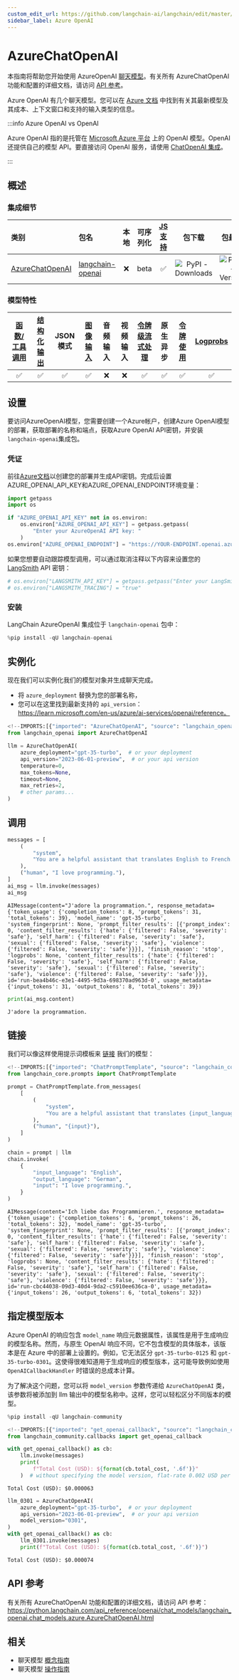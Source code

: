 ```yaml
---
custom_edit_url: https://github.com/langchain-ai/langchain/edit/master/docs/docs/integrations/chat/azure_chat_openai.ipynb
sidebar_label: Azure OpenAI
---
```

# AzureChatOpenAI

本指南将帮助您开始使用 AzureOpenAI [聊天模型](/docs/concepts/#chat-models)。有关所有 AzureChatOpenAI 功能和配置的详细文档，请访问 [API 参考](https://python.langchain.com/api_reference/openai/chat_models/langchain_openai.chat_models.azure.AzureChatOpenAI.html)。

Azure OpenAI 有几个聊天模型。您可以在 [Azure 文档](https://learn.microsoft.com/en-us/azure/ai-services/openai/concepts/models) 中找到有关其最新模型及其成本、上下文窗口和支持的输入类型的信息。

:::info Azure OpenAI vs OpenAI

Azure OpenAI 指的是托管在 [Microsoft Azure 平台](https://azure.microsoft.com/en-us/products/ai-services/openai-service) 上的 OpenAI 模型。OpenAI 还提供自己的模型 API。要直接访问 OpenAI 服务，请使用 [ChatOpenAI 集成](/docs/integrations/chat/openai/)。

:::

## 概述
### 集成细节

| 类别 | 包名 | 本地 | 可序列化 | [JS 支持](https://js.langchain.com/docs/integrations/chat/azure) | 包下载 | 包最新 |
| :--- | :--- | :---: | :---: |  :---: | :---: | :---: |
| [AzureChatOpenAI](https://python.langchain.com/api_reference/openai/chat_models/langchain_openai.chat_models.azure.AzureChatOpenAI.html) | [langchain-openai](https://python.langchain.com/api_reference/openai/index.html) | ❌ | beta | ✅ | ![PyPI - Downloads](https://img.shields.io/pypi/dm/langchain-openai?style=flat-square&label=%20) | ![PyPI - Version](https://img.shields.io/pypi/v/langchain-openai?style=flat-square&label=%20) |

### 模型特性
| [函数/工具调用](/docs/how_to/tool_calling) | [结构化输出](/docs/how_to/structured_output/) | JSON模式 | [图像输入](/docs/how_to/multimodal_inputs/) | 音频输入 | 视频输入 | [令牌级流式处理](/docs/how_to/chat_streaming/) | 原生异步 | [令牌使用](/docs/how_to/chat_token_usage_tracking/) | [Logprobs](/docs/how_to/logprobs/) |
| :---: | :---: | :---: | :---: |  :---: | :---: | :---: | :---: | :---: | :---: |
| ✅ | ✅ | ✅ | ✅ | ❌ | ❌ | ✅ | ✅ | ✅ | ✅ |

## 设置

要访问AzureOpenAI模型，您需要创建一个Azure帐户，创建Azure OpenAI模型的部署，获取部署的名称和端点，获取Azure OpenAI API密钥，并安装`langchain-openai`集成包。

### 凭证

前往[Azure文档](https://learn.microsoft.com/en-us/azure/ai-services/openai/chatgpt-quickstart?tabs=command-line%2Cpython-new&pivots=programming-language-python)以创建您的部署并生成API密钥。完成后设置AZURE_OPENAI_API_KEY和AZURE_OPENAI_ENDPOINT环境变量：


```python
import getpass
import os

if "AZURE_OPENAI_API_KEY" not in os.environ:
    os.environ["AZURE_OPENAI_API_KEY"] = getpass.getpass(
        "Enter your AzureOpenAI API key: "
    )
os.environ["AZURE_OPENAI_ENDPOINT"] = "https://YOUR-ENDPOINT.openai.azure.com/"
```

如果您想要自动跟踪模型调用，可以通过取消注释以下内容来设置您的 [LangSmith](https://docs.smith.langchain.com/) API 密钥：


```python
# os.environ["LANGSMITH_API_KEY"] = getpass.getpass("Enter your LangSmith API key: ")
# os.environ["LANGSMITH_TRACING"] = "true"
```

### 安装

LangChain AzureOpenAI 集成位于 `langchain-openai` 包中：


```python
%pip install -qU langchain-openai
```

## 实例化

现在我们可以实例化我们的模型对象并生成聊天完成。
- 将 `azure_deployment` 替换为您的部署名称，
- 您可以在这里找到最新支持的 `api_version`：https://learn.microsoft.com/en-us/azure/ai-services/openai/reference。


```python
<!--IMPORTS:[{"imported": "AzureChatOpenAI", "source": "langchain_openai", "docs": "https://python.langchain.com/api_reference/openai/chat_models/langchain_openai.chat_models.azure.AzureChatOpenAI.html", "title": "AzureChatOpenAI"}]-->
from langchain_openai import AzureChatOpenAI

llm = AzureChatOpenAI(
    azure_deployment="gpt-35-turbo",  # or your deployment
    api_version="2023-06-01-preview",  # or your api version
    temperature=0,
    max_tokens=None,
    timeout=None,
    max_retries=2,
    # other params...
)
```

## 调用


```python
messages = [
    (
        "system",
        "You are a helpful assistant that translates English to French. Translate the user sentence.",
    ),
    ("human", "I love programming."),
]
ai_msg = llm.invoke(messages)
ai_msg
```



```output
AIMessage(content="J'adore la programmation.", response_metadata={'token_usage': {'completion_tokens': 8, 'prompt_tokens': 31, 'total_tokens': 39}, 'model_name': 'gpt-35-turbo', 'system_fingerprint': None, 'prompt_filter_results': [{'prompt_index': 0, 'content_filter_results': {'hate': {'filtered': False, 'severity': 'safe'}, 'self_harm': {'filtered': False, 'severity': 'safe'}, 'sexual': {'filtered': False, 'severity': 'safe'}, 'violence': {'filtered': False, 'severity': 'safe'}}}], 'finish_reason': 'stop', 'logprobs': None, 'content_filter_results': {'hate': {'filtered': False, 'severity': 'safe'}, 'self_harm': {'filtered': False, 'severity': 'safe'}, 'sexual': {'filtered': False, 'severity': 'safe'}, 'violence': {'filtered': False, 'severity': 'safe'}}}, id='run-bea4b46c-e3e1-4495-9d3a-698370ad963d-0', usage_metadata={'input_tokens': 31, 'output_tokens': 8, 'total_tokens': 39})
```



```python
print(ai_msg.content)
```
```output
J'adore la programmation.
```
## 链接

我们可以像这样使用提示词模板来 [链接](/docs/how_to/sequence/) 我们的模型：


```python
<!--IMPORTS:[{"imported": "ChatPromptTemplate", "source": "langchain_core.prompts", "docs": "https://python.langchain.com/api_reference/core/prompts/langchain_core.prompts.chat.ChatPromptTemplate.html", "title": "AzureChatOpenAI"}]-->
from langchain_core.prompts import ChatPromptTemplate

prompt = ChatPromptTemplate.from_messages(
    [
        (
            "system",
            "You are a helpful assistant that translates {input_language} to {output_language}.",
        ),
        ("human", "{input}"),
    ]
)

chain = prompt | llm
chain.invoke(
    {
        "input_language": "English",
        "output_language": "German",
        "input": "I love programming.",
    }
)
```



```output
AIMessage(content='Ich liebe das Programmieren.', response_metadata={'token_usage': {'completion_tokens': 6, 'prompt_tokens': 26, 'total_tokens': 32}, 'model_name': 'gpt-35-turbo', 'system_fingerprint': None, 'prompt_filter_results': [{'prompt_index': 0, 'content_filter_results': {'hate': {'filtered': False, 'severity': 'safe'}, 'self_harm': {'filtered': False, 'severity': 'safe'}, 'sexual': {'filtered': False, 'severity': 'safe'}, 'violence': {'filtered': False, 'severity': 'safe'}}}], 'finish_reason': 'stop', 'logprobs': None, 'content_filter_results': {'hate': {'filtered': False, 'severity': 'safe'}, 'self_harm': {'filtered': False, 'severity': 'safe'}, 'sexual': {'filtered': False, 'severity': 'safe'}, 'violence': {'filtered': False, 'severity': 'safe'}}}, id='run-cbc44038-09d3-40d4-9da2-c5910ee636ca-0', usage_metadata={'input_tokens': 26, 'output_tokens': 6, 'total_tokens': 32})
```


## 指定模型版本

Azure OpenAI 的响应包含 `model_name` 响应元数据属性，该属性是用于生成响应的模型名称。然而，与原生 OpenAI 响应不同，它不包含模型的具体版本，该版本是在 Azure 中的部署上设置的。例如，它无法区分 `gpt-35-turbo-0125` 和 `gpt-35-turbo-0301`。这使得很难知道用于生成响应的模型版本，这可能导致例如使用 `OpenAICallbackHandler` 时错误的总成本计算。

为了解决这个问题，您可以将 `model_version` 参数传递给 `AzureChatOpenAI` 类，该参数将被添加到 llm 输出中的模型名称中。这样，您可以轻松区分不同版本的模型。


```python
%pip install -qU langchain-community
```


```python
<!--IMPORTS:[{"imported": "get_openai_callback", "source": "langchain_community.callbacks", "docs": "https://python.langchain.com/api_reference/community/callbacks/langchain_community.callbacks.manager.get_openai_callback.html", "title": "AzureChatOpenAI"}]-->
from langchain_community.callbacks import get_openai_callback

with get_openai_callback() as cb:
    llm.invoke(messages)
    print(
        f"Total Cost (USD): ${format(cb.total_cost, '.6f')}"
    )  # without specifying the model version, flat-rate 0.002 USD per 1k input and output tokens is used
```
```output
Total Cost (USD): $0.000063
```

```python
llm_0301 = AzureChatOpenAI(
    azure_deployment="gpt-35-turbo",  # or your deployment
    api_version="2023-06-01-preview",  # or your api version
    model_version="0301",
)
with get_openai_callback() as cb:
    llm_0301.invoke(messages)
    print(f"Total Cost (USD): ${format(cb.total_cost, '.6f')}")
```
```output
Total Cost (USD): $0.000074
```
## API 参考

有关所有 AzureChatOpenAI 功能和配置的详细文档，请访问 API 参考： https://python.langchain.com/api_reference/openai/chat_models/langchain_openai.chat_models.azure.AzureChatOpenAI.html


## 相关

- 聊天模型 [概念指南](/docs/concepts/#chat-models)
- 聊天模型 [操作指南](/docs/how_to/#chat-models)
